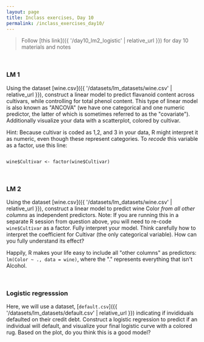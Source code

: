 ```yaml
---
layout: page
title: Inclass exercises, Day 10
permalink: /inclass_exercises_day10/
---
```

> Follow [this link]({{ '/day10_lm2_logistic' | relative_url }}) for day 10 materials and notes

<!--
>
> Solutions for these exercises are available [here]({{ '/inclass_exercises_day10_solutions' | relative_url }})
-->
<br>


### LM 1

Using the dataset [wine.csv]({{ '/datasets/lm_datasets/wine.csv' | relative_url }}), construct a linear model to predict flavanoid content across cultivars, while controlling for total phenol content. This type of linear model is also known as "ANCOVA" (we have one categorical and one numeric predictor, the latter of which is sometimes referred to as the "covariate"). Additionally visualize your data with a scatterplot, colored by cultivar.

Hint: Because cultivar is coded as 1,2, and 3 in your data, R might interpret it as numeric, even though these represent categories. To *recode* this variable as a factor, use this line:

<pre><code class="language-r">
wine$Cultivar <- factor(wine$Cultivar)
</code></pre>

<br>

### LM 2

Using the dataset [wine.csv]({{ '/datasets/lm_datasets/wine.csv' | relative_url }}), construct a linear model to predict wine Color *from all other columns* as independent predictors. Note: If you are running this in a separate R session from question above, you will need to re-code `wine$Cultivar` as a factor. Fully interpret your model. Think carefully how to interpret the coefficient for Cultivar (the only categorical variable). How can you fully understand its effect?  

Happily, R makes your life easy to include all "other columns" as predictors:
`lm(Color ~ ., data = wine)`, where the "." represents everything that isn't Alcohol. 


<br>

### Logistic regresssion

Here, we will use a dataset, [`default.csv`]({{ '/datasets/lm_datasets/default.csv' | relative_url }}) indicating if invididuals defaulted on their credit debt. Construct a logistic regression to predict if an individual will default, and visualize your final logistic curve with a colored rug. Based on the plot, do you think this is a good model?


